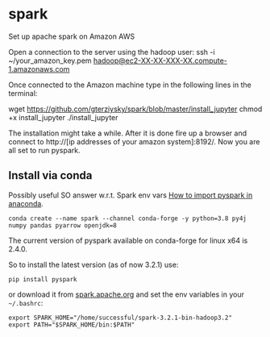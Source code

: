 # spark
Set up apache spark on Amazon AWS

Open a connection to the server using the hadoop user:
ssh -i ~/your_amazon_key.pem hadoop@ec2-XX-XX-XXX-XX.compute-1.amazonaws.com

Once connected to the Amazon machine type in the following lines in the terminal:

wget https://github.com/gterziysky/spark/blob/master/install_jupyter
chmod +x install_jupyter
./install_jupyter

The installation might take a while. After it is done fire up a browser and connect to http://[ip addresses of your amazon system]:8192/. Now you are all set to run pyspark.

## Install via conda

Possibly useful SO answer w.r.t. Spark env vars [How to import pyspark in anaconda](https://stackoverflow.com/questions/33814005/how-to-import-pyspark-in-anaconda#answer-33814715).

```shell
conda create --name spark --channel conda-forge -y python=3.8 py4j numpy pandas pyarrow openjdk=8
```

The current version of pyspark available on conda-forge for linux x64 is 2.4.0.

So to install the latest version (as of now 3.2.1) use:
```shell
pip install pyspark
```

or download it from [spark.apache.org](spark.apache.org) and set the env variables in your `~/.bashrc`:

```shell
export SPARK_HOME="/home/successful/spark-3.2.1-bin-hadoop3.2"
export PATH="$SPARK_HOME/bin:$PATH"
```
